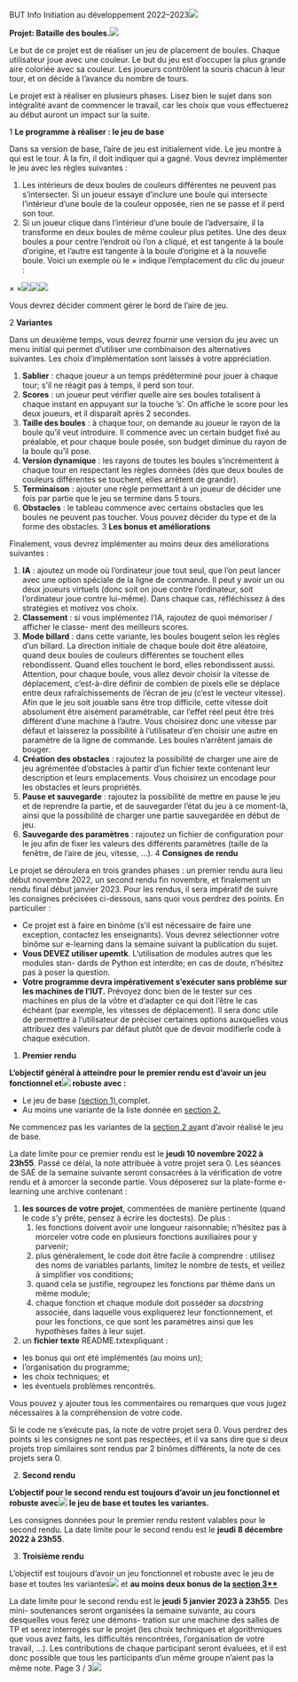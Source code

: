 ﻿BUT Info Initiation au développement 2022–2023![](Aspose.Words.318bc314-9fe0-4d0f-bedf-05e3b670645f.001.png)

**Projet: Bataille des boules.![](Aspose.Words.318bc314-9fe0-4d0f-bedf-05e3b670645f.002.png)**

Le but de ce projet est de réaliser un jeu de placement de boules. Chaque utilisateur joue avec une couleur. Le but du jeu est d’occuper la plus grande aire coloriée avec sa couleur. Les joueurs contrôlent la souris chacun à leur tour, et on décide à l’avance du nombre de tours.

Le projet est à réaliser en plusieurs phases. Lisez bien le sujet dans son intégralité avant de commencer le travail, car les choix que vous effectuerez au début auront un impact sur la suite.

1  **Le<a name="_page0_x72.00_y188.79"></a> programme à réaliser : le jeu de base**

Dans sa version de base, l’aire de jeu est initialement vide. Le jeu montre à qui est le tour. À la fin, il doit indiquer qui a gagné. Vous devrez implémenter le jeu avec les règles suivantes :

1. Les intérieurs de deux boules de couleurs différentes ne peuvent pas s’intersecter. Si un joueur essaye d’inclure une boule qui intersecte l’intérieur d’une boule de la couleur opposée, rien ne se passe et il perd son tour.
1. Si un joueur clique dans l’intérieur d’une boule de l’adversaire, il la transforme en deux boules de même couleur plus petites. Une des deux boules a pour centre l’endroit où l’on a cliqué, et est tangente à la boule d’origine, et l’autre est tangente à la boule d’origine et à la nouvelle boule. Voici un exemple où le × indique l’emplacement du clic du joueur :

× ×![](Aspose.Words.318bc314-9fe0-4d0f-bedf-05e3b670645f.003.png)![](Aspose.Words.318bc314-9fe0-4d0f-bedf-05e3b670645f.004.png)![](Aspose.Words.318bc314-9fe0-4d0f-bedf-05e3b670645f.005.png)

Vous devrez décider comment gérer le bord de l’aire de jeu.

2  **Variantes**

<a name="_page0_x72.00_y441.04"></a>Dans un deuxième temps, vous devrez fournir une version du jeu avec un menu initial qui permet d’utiliser une combinaison des alternatives suivantes. Les choix d’implémentation sont laissés à votre appréciation.

1. **Sablier** : chaque joueur a un temps prédéterminé pour jouer à chaque tour; s’il ne réagit pas à temps, il perd son tour.
1. **Scores** : un joueur peut vérifier quelle aire ses boules totalisent à chaque instant en appuyant sur la touche ’s’. On affiche le score pour les deux joueurs, et il disparaît après 2 secondes.
1. **Taille des boules** : à chaque tour, on demande au joueur le rayon de la boule qu’il veut introduire. Il commence avec un certain budget fixé au préalable, et pour chaque boule posée, son budget diminue du rayon de la boule qu’il pose.
1. **Version dynamique** : les rayons de toutes les boules s’incrémentent à chaque tour en respectant les règles données (dès que deux boules de couleurs différentes se touchent, elles arrêtent de grandir).
1. **Terminaison** : ajouter une règle permettant à un joueur de décider une fois par partie que le jeu se termine dans 5 tours.
1. **Obstacles** : le tableau commence avec certains obstacles que les boules ne peuvent pas toucher. Vous pouvez décider du type et de la forme des obstacles.
3  **Les<a name="_page1_x72.00_y72.00"></a> bonus et améliorations**

Finalement, vous devrez implémenter au moins deux des améliorations suivantes :

1. **IA** : ajoutez un mode où l’ordinateur joue tout seul, que l’on peut lancer avec une option spéciale de la ligne de commande. Il peut y avoir un ou deux joueurs virtuels (donc soit on joue contre l’ordinateur, soit l’ordinateur joue contre lui-même). Dans chaque cas, réfléchissez à des stratégies et motivez vos choix.
1. **Classement** : si vous implémentez l’IA, rajoutez de quoi mémoriser / afficher le classe- ment des meilleurs scores.
1. **Mode billard** : dans cette variante, les boules bougent selon les règles d’un billard. La direction initiale de chaque boule doit être aléatoire, quand deux boules de couleurs différentes se touchent elles rebondissent. Quand elles touchent le bord, elles rebondissent aussi. Attention, pour chaque boule, vous allez devoir choisir la vitesse de déplacement, c’est-à-dire définir de combien de pixels elle se déplace entre deux rafraîchissements de l’écran de jeu (c’est le vecteur vitesse). Afin que le jeu soit jouable sans être trop difficile, cette vitesse doit absolument être aisément paramétrable, car l’effet réel peut être très différent d’une machine à l’autre. Vous choisirez donc une vitesse par défaut et laisserez la possibilité à l’utilisateur d’en choisir une autre en paramètre de la ligne de commande. Les boules n’arrêtent jamais de bouger.
1. **Création des obstacles** : rajoutez la possibilité de charger une aire de jeu agrémentée d’obstacles à partir d’un fichier texte contenant leur description et leurs emplacements. Vous choisirez un encodage pour les obstacles et leurs propriétés.
1. **Pause et sauvegarde** : rajoutez la possibilité de mettre en pause le jeu et de reprendre la partie, et de sauvegarder l’état du jeu à ce moment-là, ainsi que la possibilité de charger une partie sauvegardée en début de jeu.
1. **Sauvegarde des paramètres** : rajoutez un fichier de configuration pour le jeu afin de fixer les valeurs des différents paramètres (taille de la fenêtre, de l’aire de jeu, vitesse, ...).
4  **Consignes de rendu**

Le projet se déroulera en trois grandes phases : un premier rendu aura lieu début novembre 2022, un second rendu fin novembre, et finalement un rendu final début janvier 2023. Pour les rendus, il sera impératif de suivre les consignes précisées ci-dessous, sans quoi vous perdrez des points. En particulier :

- Ce projet est à faire en binôme (s’il est nécessaire de faire une exception, contactez les enseignants). Vous devrez sélectionner votre binôme sur e-learning dans la semaine suivant la publication du sujet.
- **Vous DEVEZ utiliser upemtk**. L’utilisation de modules autres que les modules stan- dards de Python est interdite; en cas de doute, n’hésitez pas à poser la question.
- **Votre programme devra impérativement s’exécuter sans problème sur les machines de l’IUT.** Prévoyez donc bien de le tester sur ces machines en plus de la vôtre et d’adapter ce qui doit l’être le cas échéant (par exemple, les vitesses de déplacement). Il sera donc utile de permettre à l’utilisateur de préciser certaines options auxquelles vous attribuez des valeurs par défaut plutôt que de devoir modifierle code à chaque exécution.
1. **Premier rendu**

**L’objectif général à atteindre pour le premier rendu est d’avoir un jeu fonctionnel et![](Aspose.Words.318bc314-9fe0-4d0f-bedf-05e3b670645f.006.png) robuste avec :**

- Le jeu de base [(section 1) ](#_page0_x72.00_y188.79)complet.
- Au moins une variante de la liste donnée en [section 2.](#_page0_x72.00_y441.04)

Ne commencez pas les variantes de la [section 2 av](#_page0_x72.00_y441.04)ant d’avoir réalisé le jeu de base.

La date limite pour ce premier rendu est le **jeudi 10 novembre 2022 à 23h55**. Passé ce délai, la note attribuée à votre projet sera 0. Les séances de SAÉ de la semaine suivante seront consacrées à la vérification de votre rendu et à amorcer la seconde partie. Vous déposerez sur la plate-forme e-learning une archive contenant :

1. **les sources de votre projet**, commentées de manière pertinente (quand le code s’y prête, pensez à écrire les doctests). De plus :
   1. les fonctions doivent avoir une longueur raisonnable; n’hésitez pas à morceler votre code en plusieurs fonctions auxiliaires pour y parvenir;
   1. plus généralement, le code doit être facile à comprendre : utilisez des noms de variables parlants, limitez le nombre de tests, et veillez à simplifier vos conditions;
   1. quand cela se justifie, regroupez les fonctions par thème dans un même module;
   1. chaque fonction et chaque module doit posséder sa *docstring* associée, dans laquelle vous expliquerez leur fonctionnement, et pour les fonctions, ce que sont les paramètres ainsi que les hypothèses faites à leur sujet.
1. un **fichier texte** README.txtexpliquant :
- les bonus qui ont été implémentés (au moins un);
- l’organisation du programme;
- les choix techniques; et
- les éventuels problèmes rencontrés.

Vous pouvez y ajouter tous les commentaires ou remarques que vous jugez nécessaires à la compréhension de votre code.

Si le code ne s’exécute pas, la note de votre projet sera 0. Vous perdrez des points si les consignes ne sont pas respectées, et il va sans dire que si deux projets trop similaires sont rendus par 2 binômes différents, la note de ces projets sera 0.

2. **Second rendu**

**L’objectif pour le second rendu est toujours d’avoir un jeu fonctionnel et robuste avec![](Aspose.Words.318bc314-9fe0-4d0f-bedf-05e3b670645f.007.png) le jeu de base et toutes les variantes.**

Les consignes données pour le premier rendu restent valables pour le second rendu. La date limite pour le second rendu est le **jeudi 8 décembre 2022 à 23h55**.

3. **Troisième rendu**

L’objectif est toujours d’avoir un jeu fonctionnel et robuste avec le jeu de base et toutes les variantes![](Aspose.Words.318bc314-9fe0-4d0f-bedf-05e3b670645f.008.png) et **au moins deux bonus de la [section 3**](#_page1_x72.00_y72.00)**

La date limite pour le second rendu est le **jeudi 5 janvier 2023 à 23h55**. Des mini- soutenances seront organisées la semaine suivante, au cours desquelles vous ferez une démons- tration sur une machine des salles de TP et serez interrogés sur le projet (les choix techniques et algorithmiques que vous avez faits, les difficultés rencontrées, l’organisation de votre travail, ...). Les contributions de chaque participant seront évaluées, et il est donc possible que tous les participants d’un même groupe n’aient pas la même note.
Page 3 / 3![](Aspose.Words.318bc314-9fe0-4d0f-bedf-05e3b670645f.009.png)
